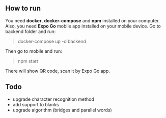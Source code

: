 ## How to run
You need **docker**, **docker-compose** and **npm** installed on your computer. Also, you need **Expo Go** mobile app installed on your mobile device.
Go to backend folder and run:
> docker-compose up -d backend

Then go to mobile and run:
> npm start

There will show QR code, scan it by Expo Go app.

## Todo
 - upgrade character recognition method
 - add support to blanks
 - upgrade algorithm (bridges and parallel words)
